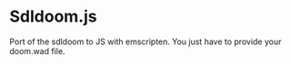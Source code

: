 Sdldoom.js
========

Port of the sdldoom to JS with emscripten. You just have to provide your doom.wad file.
